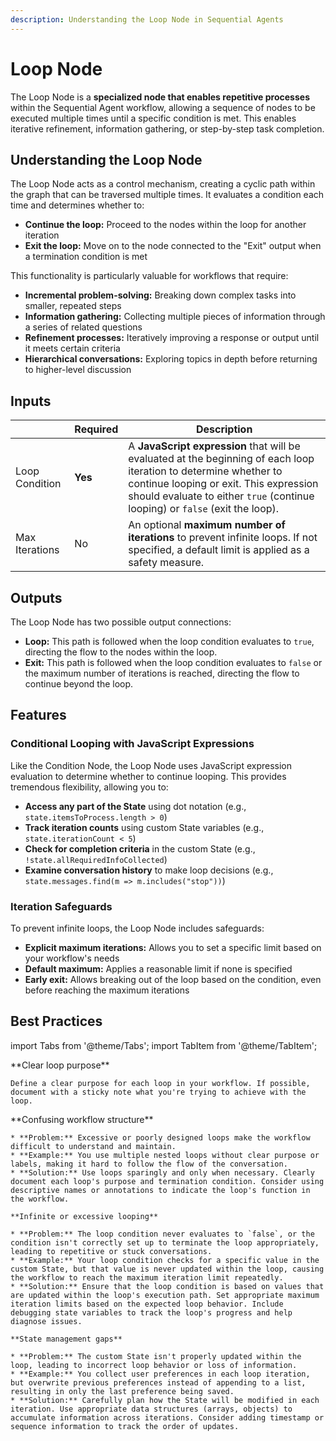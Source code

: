 ```yaml
---
description: Understanding the Loop Node in Sequential Agents
---
```


# Loop Node

The Loop Node is a **specialized node that enables repetitive processes** within the Sequential Agent workflow, allowing a sequence of nodes to be executed multiple times until a specific condition is met. This enables iterative refinement, information gathering, or step-by-step task completion.

<!-- ![](../../assets/seq-11.png) -->

## Understanding the Loop Node

The Loop Node acts as a control mechanism, creating a cyclic path within the graph that can be traversed multiple times. It evaluates a condition each time and determines whether to:

-   **Continue the loop:** Proceed to the nodes within the loop for another iteration
-   **Exit the loop:** Move on to the node connected to the "Exit" output when a termination condition is met

This functionality is particularly valuable for workflows that require:

-   **Incremental problem-solving:** Breaking down complex tasks into smaller, repeated steps
-   **Information gathering:** Collecting multiple pieces of information through a series of related questions
-   **Refinement processes:** Iteratively improving a response or output until it meets certain criteria
-   **Hierarchical conversations:** Exploring topics in depth before returning to higher-level discussion

## Inputs

|                | Required | Description                                                                                                                                                                                                                                  |
| -------------- | -------- | -------------------------------------------------------------------------------------------------------------------------------------------------------------------------------------------------------------------------------------------- |
| Loop Condition | **Yes**  | A **JavaScript expression** that will be evaluated at the beginning of each loop iteration to determine whether to continue looping or exit. This expression should evaluate to either `true` (continue looping) or `false` (exit the loop). |
| Max Iterations | No       | An optional **maximum number of iterations** to prevent infinite loops. If not specified, a default limit is applied as a safety measure.                                                                                                    |

## Outputs

The Loop Node has two possible output connections:

-   **Loop:** This path is followed when the loop condition evaluates to `true`, directing the flow to the nodes within the loop.
-   **Exit:** This path is followed when the loop condition evaluates to `false` or the maximum number of iterations is reached, directing the flow to continue beyond the loop.

## Features

### Conditional Looping with JavaScript Expressions

Like the Condition Node, the Loop Node uses JavaScript expression evaluation to determine whether to continue looping. This provides tremendous flexibility, allowing you to:

-   **Access any part of the State** using dot notation (e.g., `state.itemsToProcess.length > 0`)
-   **Track iteration counts** using custom State variables (e.g., `state.iterationCount < 5`)
-   **Check for completion criteria** in the custom State (e.g., `!state.allRequiredInfoCollected`)
-   **Examine conversation history** to make loop decisions (e.g., `state.messages.find(m => m.includes("stop"))`)

### Iteration Safeguards

To prevent infinite loops, the Loop Node includes safeguards:

-   **Explicit maximum iterations:** Allows you to set a specific limit based on your workflow's needs
-   **Default maximum:** Applies a reasonable limit if none is specified
-   **Early exit:** Allows breaking out of the loop based on the condition, even before reaching the maximum iterations

## Best Practices

import Tabs from '@theme/Tabs';
import TabItem from '@theme/TabItem';

<Tabs>
  <TabItem value="pro-tips" label="Pro Tips">
    **Clear loop purpose**

    Define a clear purpose for each loop in your workflow. If possible, document with a sticky note what you're trying to achieve with the loop.

  </TabItem>
  <TabItem value="pitfalls" label="Potential Pitfalls">
    **Confusing workflow structure**

    * **Problem:** Excessive or poorly designed loops make the workflow difficult to understand and maintain.
    * **Example:** You use multiple nested loops without clear purpose or labels, making it hard to follow the flow of the conversation.
    * **Solution:** Use loops sparingly and only when necessary. Clearly document each loop's purpose and termination condition. Consider using descriptive names or annotations to indicate the loop's function in the workflow.

    **Infinite or excessive looping**

    * **Problem:** The loop condition never evaluates to `false`, or the condition isn't correctly set up to terminate the loop appropriately, leading to repetitive or stuck conversations.
    * **Example:** Your loop condition checks for a specific value in the custom State, but that value is never updated within the loop, causing the workflow to reach the maximum iteration limit repeatedly.
    * **Solution:** Ensure that the loop condition is based on values that are updated within the loop's execution path. Set appropriate maximum iteration limits based on the expected loop behavior. Include debugging state variables to track the loop's progress and help diagnose issues.

    **State management gaps**

    * **Problem:** The custom State isn't properly updated within the loop, leading to incorrect loop behavior or loss of information.
    * **Example:** You collect user preferences in each loop iteration, but overwrite previous preferences instead of appending to a list, resulting in only the last preference being saved.
    * **Solution:** Carefully plan how the State will be modified in each iteration. Use appropriate data structures (arrays, objects) to accumulate information across iterations. Consider adding timestamp or sequence information to track the order of updates.

  </TabItem>
</Tabs>
